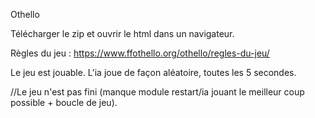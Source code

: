 Othello

Télécharger le zip et ouvrir le html dans un navigateur.

Règles du jeu : https://www.ffothello.org/othello/regles-du-jeu/ 

Le jeu est jouable. L'ia joue de façon aléatoire, toutes les 5 secondes. 

//Le jeu n'est pas fini (manque module restart/ia jouant le meilleur coup possible + boucle de jeu).

